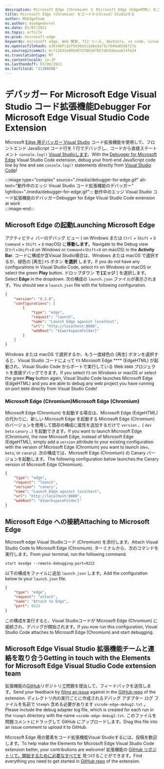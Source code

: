 ```yaml
---
description: Microsoft Edge (Chromium) と Microsoft Edge (EdgeHTML) をコードコードからデバッグVisual Studioする方法
title: Microsoft Edge (Chromium) をコードからVisual Studioする
author: MSEdgeTeam
ms.author: msedgedevrel
ms.date: 01/07/2021
ms.topic: article
ms.prod: microsoft-edge
keywords: microsoft edge, Web 開発, f12 ツール, devtools, vs code, visual studio code, Debugger
ms.openlocfilehash: e36348fc1ef5e30a511e6eda73c7646a85d8717e
ms.sourcegitcommit: 6cf12643e9959873f8b5d785fd6158eeab74f424
ms.translationtype: MT
ms.contentlocale: ja-JP
ms.lasthandoff: 03/06/2021
ms.locfileid: "11399296"
---
```

# <a name="debugger-for-microsoft-edge-visual-studio-code-extension"></a><span data-ttu-id="15a86-104">デバッガー For Microsoft Edge Visual Studio コード拡張機能</span><span class="sxs-lookup"><span data-stu-id="15a86-104">Debugger For Microsoft Edge Visual Studio Code Extension</span></span>  

<span data-ttu-id="15a86-105">Microsoft [Edge 用デバッガー Visual Studio][VisualstudioMarketplaceDebuggerMicrosoftEdge] コード拡張機能を使用して、フロントエンド JavaScript コード行を 1 行でデバッグし、コードから直接ステートメント `console.log()` [Visual Studioします][VisualstudioCode]。</span><span class="sxs-lookup"><span data-stu-id="15a86-105">With the [Debugger for Microsoft Edge][VisualstudioMarketplaceDebuggerMicrosoftEdge] Visual Studio Code extension, debug your front-end JavaScript code line by line and see `console.log()` statements directly from [Visual Studio Code][VisualstudioCode]!</span></span>  

:::image type="complex" source="./media/debugger-for-edge.gif" alt-text="動作中のエッジ Visual Studio コード拡張機能のデバッガー" lightbox="./media/debugger-for-edge.gif":::
   <span data-ttu-id="15a86-107">動作中のエッジ Visual Studio コード拡張機能のデバッガー</span><span class="sxs-lookup"><span data-stu-id="15a86-107">Debugger for Edge Visual Studio Code extension at work</span></span>  
:::image-end:::

<!--![Debugger for Edge Visual Studio Code extension at work][ImageGifDebuggerEdge]  -->  

## <a name="launching-microsoft-edge"></a><span data-ttu-id="15a86-108">Microsoft Edge の起動</span><span class="sxs-lookup"><span data-stu-id="15a86-108">Launching Microsoft Edge</span></span>  

<span data-ttu-id="15a86-109">アクティビティ バーのデバッグ ビュー \( on Windows または `Ctrl` + `Shift` + `D` `Command` + `Shift` + `D` macOS\) に**移動します**。</span><span class="sxs-lookup"><span data-stu-id="15a86-109">Navigate to the Debug view \(`Ctrl`+`Shift`+`D` on Windows or `Command`+`Shift`+`D` on macOS\) in the **Activity Bar**.</span></span>  <span data-ttu-id="15a86-110">コードに構成が含Visual Studio場合は、Windows または macOS で選択するか、緑色の [再生] `F5` ボタン **を選択** します。</span><span class="sxs-lookup"><span data-stu-id="15a86-110">If you do not have any configurations in Visual Studio Code, select `F5` on Windows or macOS or select the green **Play** button.</span></span>  <span data-ttu-id="15a86-111">ドロップダウン **で [エッジ** ] を選択します。</span><span class="sxs-lookup"><span data-stu-id="15a86-111">Select **Edge** in the dropdown.</span></span>  <span data-ttu-id="15a86-112">次の構成の `launch.json` ファイルが表示されます。</span><span class="sxs-lookup"><span data-stu-id="15a86-112">You should see a `launch.json` file with the following configuration.</span></span>  

```json
{
    "version": "0.2.0",
    "configurations": [
        {
            "type": "edge",
            "request": "launch",
            "name": "Launch Edge against localhost",
            "url": "http://localhost:8080",
            "webRoot": "${workspaceFolder}"
        }
    ]
}
```  

<span data-ttu-id="15a86-113">Windows または macOS で選択するか、もう一度緑色の [再生] ボタンを選択すると、Visual Studio コードによって `F5` Microsoft Edge \*\*\*\* \(EdgeHTML\) が起動され、Visual Studio Code からポートで実行している Web `8080` プロジェクトを直接デバッグできます。</span><span class="sxs-lookup"><span data-stu-id="15a86-113">If you select `F5` on Windows or macOS or select the green **Play** button again, Visual Studio Code launches Microsoft Edge \(EdgeHTML\) and you are able to debug any web project you have running on port `8080` directly from Visual Studio Code!</span></span>  

### <a name="microsoft-edge-chromium"></a><span data-ttu-id="15a86-114">Microsoft Edge (Chromium)</span><span class="sxs-lookup"><span data-stu-id="15a86-114">Microsoft Edge (Chromium)</span></span>  

<span data-ttu-id="15a86-115">Microsoft Edge \(Chromium\) を起動する場合は、Microsoft Edge \(EdgeHTML\) の代わりに、新しい Microsoft Edge を起動する Microsoft Edge \(Chromium\) のバージョンを使用して既存の構成に属性を追加するだけで `version` 、\( `dev` `beta` `canary` 、\) を起動できます。</span><span class="sxs-lookup"><span data-stu-id="15a86-115">If you want to launch Microsoft Edge \(Chromium\), the new Microsoft Edge, instead of Microsoft Edge \(EdgeHTML\), simply add a `version` attribute to your existing configuration with the version of Microsoft Edge \(Chromium\) you want to launch \(`dev`, `beta`, or `canary`\).</span></span>  <span data-ttu-id="15a86-116">次の構成では、Microsoft Edge \(Chromium\) の Canary バージョンを起動します。</span><span class="sxs-lookup"><span data-stu-id="15a86-116">The following configuration below launches the Canary version of Microsoft Edge \(Chromium\).</span></span>  

```json
{
    "type": "edge",
    "request": "launch",
    "version": "canary",
    "name": "Launch Edge against localhost",
    "url": "http://localhost:8080",
    "webRoot": "${workspaceFolder}"
}
```  

## <a name="attaching-to-microsoft-edge"></a><span data-ttu-id="15a86-117">Microsoft Edge への接続</span><span class="sxs-lookup"><span data-stu-id="15a86-117">Attaching to Microsoft Edge</span></span>  

<span data-ttu-id="15a86-118">Microsoft edge Visual Studioコード \(Chromium\) を添付します。</span><span class="sxs-lookup"><span data-stu-id="15a86-118">Attach Visual Studio Code to Microsoft Edge \(Chromium\).</span></span>  <span data-ttu-id="15a86-119">ターミナルから、次のコマンドを実行します。</span><span class="sxs-lookup"><span data-stu-id="15a86-119">From your terminal, run the following command.</span></span>  

```shell
start msedge --remote-debugging-port=9222
```  

<span data-ttu-id="15a86-120">以下の構成をファイルに追加 `launch.json` します。</span><span class="sxs-lookup"><span data-stu-id="15a86-120">Add the configuration below to your `launch.json` file.</span></span>   

```json
{
    "type": "edge",
    "request": "attach",
    "name": "Attach to Edge",
    "port": 9222
}
```  

<span data-ttu-id="15a86-121">この構成を実行すると、Visual Studioコードが Microsoft Edge \(Chromium\) に接続され、デバッグが開始されます。</span><span class="sxs-lookup"><span data-stu-id="15a86-121">If you now run this configuration, Visual Studio Code attaches to Microsoft Edge \(Chromium\) and start debugging.</span></span>  

## <a name="getting-in-touch-with-the-elements-for-microsoft-edge-visual-studio-code-extension-team"></a><span data-ttu-id="15a86-122">Microsoft Edge Visual Studio 拡張機能チームと連絡を取り合う</span><span class="sxs-lookup"><span data-stu-id="15a86-122">Getting in touch with the Elements for Microsoft Edge Visual Studio Code extension team</span></span>    

<span data-ttu-id="15a86-123">拡張機能の[GitHub][GithubMicrosoftVscodeEdgeDebug2]リポジトリ[で][GithubMicrosoftVscodeEdgeDebug2NewIssue]問題を提出して、フィードバックを送信します。</span><span class="sxs-lookup"><span data-stu-id="15a86-123">Send your feedback by [filing an issue][GithubMicrosoftVscodeEdgeDebug2NewIssue] against in the [GitHub repo][GithubMicrosoftVscodeEdgeDebug2] of the extension.</span></span>  <span data-ttu-id="15a86-124">ディレクトリ内の実行ごとに作成されるデバッグ アダプター ログ ファイルを名前で `%temp%` 含める必要があります `vscode-edge-debug2.txt` 。</span><span class="sxs-lookup"><span data-stu-id="15a86-124">Please include the debug adapter log file, which is created for each run in the `%temp%` directory with the name `vscode-edge-debug2.txt`.</span></span>  <span data-ttu-id="15a86-125">このファイルを問題コメントにドラッグして GitHub にアップロードします。</span><span class="sxs-lookup"><span data-stu-id="15a86-125">Drag this file into an issue comment to upload it to GitHub.</span></span>  

<span data-ttu-id="15a86-126">Microsoft Edge 用の要素をコード拡張機能Visual Studioするには、投稿を歓迎します。</span><span class="sxs-lookup"><span data-stu-id="15a86-126">To help make the Elements for Microsoft Edge Visual Studio Code extension better, your contributions are welcome!</span></span>  <span data-ttu-id="15a86-127">拡張機能の [GitHub リポジトリで、開始するために必要なすべてを][GithubMicrosoftVscodeEdgeDebug2] 見つけることができます。</span><span class="sxs-lookup"><span data-stu-id="15a86-127">Find everything you need to get started in [GitHub repo][GithubMicrosoftVscodeEdgeDebug2] of the extension.</span></span>  


<!-- image links -->  

<!--[ImageGifDebuggerEdge]: ./media/debugger-for-edge.gif "Debugger for Edge Visual Studio Code extension in action"  -->  
[ImagePngDebuggerEdge]: ./media/debugger-for-edge.png "デバッガー for Edge Visual Studio コード拡張 in action"  

<!--links -->  

[VisualstudioCode]: https://code.visualstudio.com "Visual Studioコード"  
[VisualStudioCodeDocs]: https://code.visualstudio.com/Docs "ドキュメント |Visual Studioコード"   

[GithubMicrosoftVscodeEdgeDebug2]: https://github.com/Microsoft/vscode-edge-debug2 "microsoft/vscode-edge-debug2 |GitHub"  
[GithubMicrosoftVscodeEdgeDebug2NewIssue]: https://github.com/Microsoft/vscode-edge-debug2/issues/new "新しい問題 - microsoft/vscode-edge-debug2 |GitHub"  

[VisualstudioMarketplaceDebuggerMicrosoftEdge]: https://marketplace.visualstudio.com/items?itemName=msjsdiag.debugger-for-edge "Microsoft Edge アプリケーションのデバッガー|Visual Studio Marketplace"  

